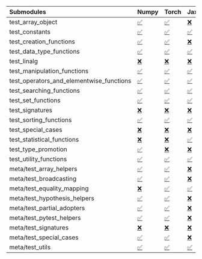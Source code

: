 | Submodules                               | Numpy                                                                                                                           | Torch                                                                                                                           | Jax                                                                                                                             | Tensorflow                                                                                                                      |
|:-----------------------------------------|:--------------------------------------------------------------------------------------------------------------------------------|:--------------------------------------------------------------------------------------------------------------------------------|:--------------------------------------------------------------------------------------------------------------------------------|:--------------------------------------------------------------------------------------------------------------------------------|
| test_array_object                        | <a href="https://github.com/unifyai/ivy/runs/8173799207?check_suite_focus=true" rel="noopener noreferrer" target="_blank">✅</a> | <a href="https://github.com/unifyai/ivy/runs/8173799680?check_suite_focus=true" rel="noopener noreferrer" target="_blank">✅</a> | <a href="https://github.com/unifyai/ivy/runs/8173800530?check_suite_focus=true" rel="noopener noreferrer" target="_blank">❌</a> | <a href="https://github.com/unifyai/ivy/runs/8173801338?check_suite_focus=true" rel="noopener noreferrer" target="_blank">✅</a> |
| test_constants                           | <a href="https://github.com/unifyai/ivy/runs/8173799217?check_suite_focus=true" rel="noopener noreferrer" target="_blank">✅</a> | <a href="https://github.com/unifyai/ivy/runs/8173799705?check_suite_focus=true" rel="noopener noreferrer" target="_blank">✅</a> | <a href="https://github.com/unifyai/ivy/runs/8173800574?check_suite_focus=true" rel="noopener noreferrer" target="_blank">✅</a> | <a href="https://github.com/unifyai/ivy/runs/8173801352?check_suite_focus=true" rel="noopener noreferrer" target="_blank">✅</a> |
| test_creation_functions                  | <a href="https://github.com/unifyai/ivy/runs/8173799230?check_suite_focus=true" rel="noopener noreferrer" target="_blank">✅</a> | <a href="https://github.com/unifyai/ivy/runs/8173799722?check_suite_focus=true" rel="noopener noreferrer" target="_blank">✅</a> | <a href="https://github.com/unifyai/ivy/runs/8173800600?check_suite_focus=true" rel="noopener noreferrer" target="_blank">❌</a> | <a href="https://github.com/unifyai/ivy/runs/8173801372?check_suite_focus=true" rel="noopener noreferrer" target="_blank">✅</a> |
| test_data_type_functions                 | <a href="https://github.com/unifyai/ivy/runs/8173799238?check_suite_focus=true" rel="noopener noreferrer" target="_blank">✅</a> | <a href="https://github.com/unifyai/ivy/runs/8173799732?check_suite_focus=true" rel="noopener noreferrer" target="_blank">✅</a> | <a href="https://github.com/unifyai/ivy/runs/8173800619?check_suite_focus=true" rel="noopener noreferrer" target="_blank">✅</a> | <a href="https://github.com/unifyai/ivy/runs/8173801394?check_suite_focus=true" rel="noopener noreferrer" target="_blank">✅</a> |
| test_linalg                              | <a href="https://github.com/unifyai/ivy/runs/8173799250?check_suite_focus=true" rel="noopener noreferrer" target="_blank">❌</a> | <a href="https://github.com/unifyai/ivy/runs/8173799748?check_suite_focus=true" rel="noopener noreferrer" target="_blank">❌</a> | <a href="https://github.com/unifyai/ivy/runs/8173800638?check_suite_focus=true" rel="noopener noreferrer" target="_blank">❌</a> | <a href="https://github.com/unifyai/ivy/runs/8173801404?check_suite_focus=true" rel="noopener noreferrer" target="_blank">❌</a> |
| test_manipulation_functions              | <a href="https://github.com/unifyai/ivy/runs/8173799256?check_suite_focus=true" rel="noopener noreferrer" target="_blank">✅</a> | <a href="https://github.com/unifyai/ivy/runs/8173799762?check_suite_focus=true" rel="noopener noreferrer" target="_blank">✅</a> | <a href="https://github.com/unifyai/ivy/runs/8173800657?check_suite_focus=true" rel="noopener noreferrer" target="_blank">✅</a> | <a href="https://github.com/unifyai/ivy/runs/8173801415?check_suite_focus=true" rel="noopener noreferrer" target="_blank">✅</a> |
| test_operators_and_elementwise_functions | <a href="https://github.com/unifyai/ivy/runs/8173799260?check_suite_focus=true" rel="noopener noreferrer" target="_blank">✅</a> | <a href="https://github.com/unifyai/ivy/runs/8173799770?check_suite_focus=true" rel="noopener noreferrer" target="_blank">✅</a> | <a href="https://github.com/unifyai/ivy/runs/8173800679?check_suite_focus=true" rel="noopener noreferrer" target="_blank">✅</a> | <a href="https://github.com/unifyai/ivy/runs/8173801432?check_suite_focus=true" rel="noopener noreferrer" target="_blank">✅</a> |
| test_searching_functions                 | <a href="https://github.com/unifyai/ivy/runs/8173799268?check_suite_focus=true" rel="noopener noreferrer" target="_blank">✅</a> | <a href="https://github.com/unifyai/ivy/runs/8173799782?check_suite_focus=true" rel="noopener noreferrer" target="_blank">✅</a> | <a href="https://github.com/unifyai/ivy/runs/8173800694?check_suite_focus=true" rel="noopener noreferrer" target="_blank">✅</a> | <a href="https://github.com/unifyai/ivy/runs/8173801448?check_suite_focus=true" rel="noopener noreferrer" target="_blank">✅</a> |
| test_set_functions                       | <a href="https://github.com/unifyai/ivy/runs/8173799285?check_suite_focus=true" rel="noopener noreferrer" target="_blank">✅</a> | <a href="https://github.com/unifyai/ivy/runs/8173799797?check_suite_focus=true" rel="noopener noreferrer" target="_blank">✅</a> | <a href="https://github.com/unifyai/ivy/runs/8173800717?check_suite_focus=true" rel="noopener noreferrer" target="_blank">✅</a> | <a href="https://github.com/unifyai/ivy/runs/8173801465?check_suite_focus=true" rel="noopener noreferrer" target="_blank">✅</a> |
| test_signatures                          | <a href="https://github.com/unifyai/ivy/runs/8173799306?check_suite_focus=true" rel="noopener noreferrer" target="_blank">❌</a> | <a href="https://github.com/unifyai/ivy/runs/8173799811?check_suite_focus=true" rel="noopener noreferrer" target="_blank">❌</a> | <a href="https://github.com/unifyai/ivy/runs/8173800739?check_suite_focus=true" rel="noopener noreferrer" target="_blank">❌</a> | <a href="https://github.com/unifyai/ivy/runs/8173801476?check_suite_focus=true" rel="noopener noreferrer" target="_blank">❌</a> |
| test_sorting_functions                   | <a href="https://github.com/unifyai/ivy/runs/8173799330?check_suite_focus=true" rel="noopener noreferrer" target="_blank">✅</a> | <a href="https://github.com/unifyai/ivy/runs/8173799821?check_suite_focus=true" rel="noopener noreferrer" target="_blank">✅</a> | <a href="https://github.com/unifyai/ivy/runs/8173800782?check_suite_focus=true" rel="noopener noreferrer" target="_blank">✅</a> | <a href="https://github.com/unifyai/ivy/runs/8173801489?check_suite_focus=true" rel="noopener noreferrer" target="_blank">✅</a> |
| test_special_cases                       | <a href="https://github.com/unifyai/ivy/runs/8173799359?check_suite_focus=true" rel="noopener noreferrer" target="_blank">❌</a> | <a href="https://github.com/unifyai/ivy/runs/8173799837?check_suite_focus=true" rel="noopener noreferrer" target="_blank">❌</a> | <a href="https://github.com/unifyai/ivy/runs/8173800835?check_suite_focus=true" rel="noopener noreferrer" target="_blank">❌</a> | <a href="https://github.com/unifyai/ivy/runs/8173801504?check_suite_focus=true" rel="noopener noreferrer" target="_blank">❌</a> |
| test_statistical_functions               | <a href="https://github.com/unifyai/ivy/runs/8173799384?check_suite_focus=true" rel="noopener noreferrer" target="_blank">❌</a> | <a href="https://github.com/unifyai/ivy/runs/8173799853?check_suite_focus=true" rel="noopener noreferrer" target="_blank">❌</a> | <a href="https://github.com/unifyai/ivy/runs/8173800880?check_suite_focus=true" rel="noopener noreferrer" target="_blank">✅</a> | <a href="https://github.com/unifyai/ivy/runs/8173801518?check_suite_focus=true" rel="noopener noreferrer" target="_blank">❌</a> |
| test_type_promotion                      | <a href="https://github.com/unifyai/ivy/runs/8173799408?check_suite_focus=true" rel="noopener noreferrer" target="_blank">✅</a> | <a href="https://github.com/unifyai/ivy/runs/8173799867?check_suite_focus=true" rel="noopener noreferrer" target="_blank">❌</a> | <a href="https://github.com/unifyai/ivy/runs/8173800929?check_suite_focus=true" rel="noopener noreferrer" target="_blank">❌</a> | <a href="https://github.com/unifyai/ivy/runs/8173801639?check_suite_focus=true" rel="noopener noreferrer" target="_blank">❌</a> |
| test_utility_functions                   | <a href="https://github.com/unifyai/ivy/runs/8173799434?check_suite_focus=true" rel="noopener noreferrer" target="_blank">✅</a> | <a href="https://github.com/unifyai/ivy/runs/8173799883?check_suite_focus=true" rel="noopener noreferrer" target="_blank">✅</a> | <a href="https://github.com/unifyai/ivy/runs/8173800987?check_suite_focus=true" rel="noopener noreferrer" target="_blank">✅</a> | <a href="https://github.com/unifyai/ivy/runs/8173801664?check_suite_focus=true" rel="noopener noreferrer" target="_blank">✅</a> |
| meta/test_array_helpers                  | <a href="https://github.com/unifyai/ivy/runs/8173799482?check_suite_focus=true" rel="noopener noreferrer" target="_blank">✅</a> | <a href="https://github.com/unifyai/ivy/runs/8173799896?check_suite_focus=true" rel="noopener noreferrer" target="_blank">✅</a> | <a href="https://github.com/unifyai/ivy/runs/8173801030?check_suite_focus=true" rel="noopener noreferrer" target="_blank">❌</a> | <a href="https://github.com/unifyai/ivy/runs/8173801687?check_suite_focus=true" rel="noopener noreferrer" target="_blank">✅</a> |
| meta/test_broadcasting                   | <a href="https://github.com/unifyai/ivy/runs/8173799512?check_suite_focus=true" rel="noopener noreferrer" target="_blank">✅</a> | <a href="https://github.com/unifyai/ivy/runs/8173799934?check_suite_focus=true" rel="noopener noreferrer" target="_blank">✅</a> | <a href="https://github.com/unifyai/ivy/runs/8173801074?check_suite_focus=true" rel="noopener noreferrer" target="_blank">❌</a> | <a href="https://github.com/unifyai/ivy/runs/8173801719?check_suite_focus=true" rel="noopener noreferrer" target="_blank">✅</a> |
| meta/test_equality_mapping               | <a href="https://github.com/unifyai/ivy/runs/8173799535?check_suite_focus=true" rel="noopener noreferrer" target="_blank">❌</a> | <a href="https://github.com/unifyai/ivy/runs/8173799974?check_suite_focus=true" rel="noopener noreferrer" target="_blank">✅</a> | <a href="https://github.com/unifyai/ivy/runs/8173801111?check_suite_focus=true" rel="noopener noreferrer" target="_blank">✅</a> | <a href="https://github.com/unifyai/ivy/runs/8173801741?check_suite_focus=true" rel="noopener noreferrer" target="_blank">✅</a> |
| meta/test_hypothesis_helpers             | <a href="https://github.com/unifyai/ivy/runs/8173799559?check_suite_focus=true" rel="noopener noreferrer" target="_blank">✅</a> | <a href="https://github.com/unifyai/ivy/runs/8173800041?check_suite_focus=true" rel="noopener noreferrer" target="_blank">✅</a> | <a href="https://github.com/unifyai/ivy/runs/8173801144?check_suite_focus=true" rel="noopener noreferrer" target="_blank">❌</a> | <a href="https://github.com/unifyai/ivy/runs/8173801756?check_suite_focus=true" rel="noopener noreferrer" target="_blank">✅</a> |
| meta/test_partial_adopters               | <a href="https://github.com/unifyai/ivy/runs/8173799584?check_suite_focus=true" rel="noopener noreferrer" target="_blank">✅</a> | <a href="https://github.com/unifyai/ivy/runs/8173800108?check_suite_focus=true" rel="noopener noreferrer" target="_blank">✅</a> | <a href="https://github.com/unifyai/ivy/runs/8173801182?check_suite_focus=true" rel="noopener noreferrer" target="_blank">❌</a> | <a href="https://github.com/unifyai/ivy/runs/8173801772?check_suite_focus=true" rel="noopener noreferrer" target="_blank">✅</a> |
| meta/test_pytest_helpers                 | <a href="https://github.com/unifyai/ivy/runs/8173799606?check_suite_focus=true" rel="noopener noreferrer" target="_blank">✅</a> | <a href="https://github.com/unifyai/ivy/runs/8173800181?check_suite_focus=true" rel="noopener noreferrer" target="_blank">✅</a> | <a href="https://github.com/unifyai/ivy/runs/8173801235?check_suite_focus=true" rel="noopener noreferrer" target="_blank">❌</a> | <a href="https://github.com/unifyai/ivy/runs/8173801790?check_suite_focus=true" rel="noopener noreferrer" target="_blank">✅</a> |
| meta/test_signatures                     | <a href="https://github.com/unifyai/ivy/runs/8173799627?check_suite_focus=true" rel="noopener noreferrer" target="_blank">❌</a> | <a href="https://github.com/unifyai/ivy/runs/8173800257?check_suite_focus=true" rel="noopener noreferrer" target="_blank">❌</a> | <a href="https://github.com/unifyai/ivy/runs/8173801275?check_suite_focus=true" rel="noopener noreferrer" target="_blank">❌</a> | <a href="https://github.com/unifyai/ivy/runs/8173801808?check_suite_focus=true" rel="noopener noreferrer" target="_blank">❌</a> |
| meta/test_special_cases                  | <a href="https://github.com/unifyai/ivy/runs/8173799640?check_suite_focus=true" rel="noopener noreferrer" target="_blank">✅</a> | <a href="https://github.com/unifyai/ivy/runs/8173800349?check_suite_focus=true" rel="noopener noreferrer" target="_blank">✅</a> | <a href="https://github.com/unifyai/ivy/runs/8173801300?check_suite_focus=true" rel="noopener noreferrer" target="_blank">❌</a> | <a href="https://github.com/unifyai/ivy/runs/8173801820?check_suite_focus=true" rel="noopener noreferrer" target="_blank">✅</a> |
| meta/test_utils                          | <a href="https://github.com/unifyai/ivy/runs/8173799660?check_suite_focus=true" rel="noopener noreferrer" target="_blank">✅</a> | <a href="https://github.com/unifyai/ivy/runs/8173800434?check_suite_focus=true" rel="noopener noreferrer" target="_blank">✅</a> | <a href="https://github.com/unifyai/ivy/runs/8173801321?check_suite_focus=true" rel="noopener noreferrer" target="_blank">✅</a> | <a href="https://github.com/unifyai/ivy/runs/8173801832?check_suite_focus=true" rel="noopener noreferrer" target="_blank">✅</a> |